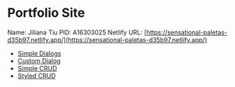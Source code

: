 # Portfolio Site
Name: Jiliana Tiu
PID: A16303025
Netlify URL: [https://sensational-paletas-d35b97.netlify.app/](https://sensational-paletas-d35b97.netlify.app/)
* [Simple Dialogs](https://sensational-paletas-d35b97.netlify.app/nativedialogs.html)
* [Custom Dialog](https://sensational-paletas-d35b97.netlify.app/customdialog.html)
* [Simple CRUD](https://sensational-paletas-d35b97.netlify.app/crud.html)
* [Styled CRUD](https://sensational-paletas-d35b97.netlify.app/styledcrud.html)


